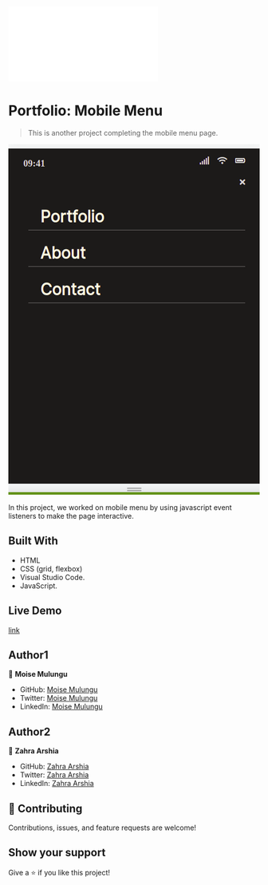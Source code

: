 ![](file:///home/moise/portfolio-mobile-version/index.html)

# Portfolio: Mobile Menu

> This is another project completing the mobile menu page.

![screenshot](./image/menu.png)

In this project, we worked on mobile menu by using javascript event listeners to make the page interactive.

## Built With

- HTML
- CSS (grid, flexbox)
- Visual Studio Code.
- JavaScript.

## Live Demo
[link](https://moise-mulungu.github.io/portfolio-mobile-version/)

## Author1

👤 **Moise Mulungu**

- GitHub: [Moise Mulungu](https://github.com/moise-mulungu)
- Twitter: [Moise Mulungu](https://twitter.com/moise_mulungu)
- LinkedIn: [Moise Mulungu](https://www.linkedin.com/in/mo%C3%AFse-mulungu-a939831b2/)

## Author2

👤 **Zahra Arshia**

- GitHub: [Zahra Arshia](https://github.com/zahraarshia)
- Twitter: [Zahra Arshia](https://twitter.com/Zahraarshia)
- LinkedIn: [Zahra Arshia](https://www.linkedin.com/in/zahra-arshia-89247210a/)

## 🤝 Contributing

Contributions, issues, and feature requests are welcome!

## Show your support

Give a ⭐️ if you like this project!
 
 
 
 
 
 
 
 


